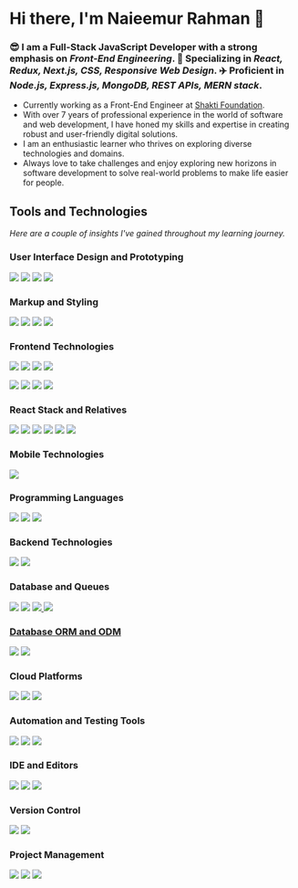# Hi there, I'm Naieemur Rahman 👋

### 😎 I am a **Full-Stack JavaScript Developer** with a strong emphasis on *Front-End Engineering*. 🚀 Specializing in *React, Redux, Next.js, CSS, Responsive Web Design*. ✈️ Proficient in *Node.js, Express.js, MongoDB, REST APIs, MERN stack*.

* Currently working as a Front-End Engineer at [Shakti Foundation](https://www.shakti.org.bd/).
* With over 7 years of professional experience in the world of software and web development, I have honed my skills and expertise in creating robust and user-friendly digital solutions.
* I am an enthusiastic learner who thrives on exploring diverse technologies and domains.
* Always love to take challenges and enjoy exploring new horizons in software development to solve real-world problems to make life easier for people.

## Tools and Technologies
*Here are a couple of insights I've gained throughout my learning journey.*

### User Interface Design and Prototyping
<a href="#user-interface-design-and-prototyping"><img src="https://img.shields.io/badge/figma-F24E1E.svg?style=for-the-badge&logo=figma&logoColor=white"/></a>
<a href="#user-interface-design-and-prototyping"><img src="https://img.shields.io/badge/adobe%20xd-FF0000.svg?style=for-the-badge&logo=adobexd&logoColor=white"/></a>
<a href="#user-interface-design-and-prototyping"><img src="https://img.shields.io/badge/adobe%20photoshop-31A8FF.svg?style=for-the-badge&logo=adobephotoshop&logoColor=white"/></a>
<a href="#user-interface-design-and-prototyping"><img src="https://img.shields.io/badge/adobe%20illustrator-FF9A00.svg?style=for-the-badge&logo=adobeillustrator&logoColor=white"/></a>

### Markup and Styling
<a href="#markup-and-styling"><img src="https://img.shields.io/badge/html5-E34F26.svg?style=for-the-badge&logo=html5&logoColor=white"/></a>
<a href="#markup-and-styling"><img src="https://img.shields.io/badge/css3-1572B6.svg?style=for-the-badge&logo=css3&logoColor=white"/></a>
<a href="#markup-and-styling"><img src="https://img.shields.io/badge/sass-CC6699.svg?style=for-the-badge&logo=sass&logoColor=white"/></a>
<a href="#markup-and-styling"><img src="https://img.shields.io/badge/tailwind%20css-06B6D4.svg?style=for-the-badge&logo=tailwindcss&logoColor=white"/></a>

### Frontend Technologies
<a href="#frontend-technologies"><img src="https://img.shields.io/badge/react-61DAFB.svg?style=for-the-badge&logo=react&logoColor=black"/></a>
<a href="#frontend-technologies"><img src="https://img.shields.io/badge/next.js-000000.svg?style=for-the-badge&logo=next.js&logoColor=white"/></a>
<a href="#frontend-technologies"><img src="https://img.shields.io/badge/vue.js-4FC08D.svg?style=for-the-badge&logo=vue.js&logoColor=white"/></a>
<a href="#frontend-technologies"><img src="https://img.shields.io/badge/angular-DD0031.svg?style=for-the-badge&logo=angular&logoColor=white"/></a>

<a href="#frontend-technologies"><img src="https://img.shields.io/badge/bootstrap-7952B3.svg?style=for-the-badge&logo=bootstrap&logoColor=white"/></a>
<a href="#frontend-technologies"><img src="https://img.shields.io/badge/mui-007FFF.svg?style=for-the-badge&logo=mui&logoColor=white"/></a>
<a href="#frontend-technologies"><img src="https://img.shields.io/badge/chakra%20ui-319795.svg?style=for-the-badge&logo=chakraui&logoColor=white"/></a>
<a href="#frontend-technologies"><img src="https://img.shields.io/badge/daisy%20ui-5A0EF8.svg?style=for-the-badge&logo=daisyui&logoColor=white"/></a>

### React Stack and Relatives
<a href="#react-stack-and-relatives"><img src="https://img.shields.io/badge/redux-764ABC.svg?style=for-the-badge&logo=redux&logoColor=white"/></a>
<a href="#react-stack-and-relatives"><img src="https://img.shields.io/badge/zustand-1D4AC2.svg?style=for-the-badge&logo=zotero&logoColor=white"/></a>
<a href="#react-stack-and-relatives"><img src="https://img.shields.io/badge/react%20hook%20form-EC5990.svg?style=for-the-badge&logo=reacthookform&logoColor=white"/></a>
<a href="#react-stack-and-relatives"><img src="https://img.shields.io/badge/react%20router-3992FF.svg?style=for-the-badge&logo=reactrouter&logoColor=white"/></a>
<a href="#react-stack-and-relatives"><img src="https://img.shields.io/badge/react%20query-FF4154.svg?style=for-the-badge&logo=reactquery&logoColor=white"/></a>
<a href="#react-stack-and-relatives"><img src="https://img.shields.io/badge/axios-5A29E4.svg?style=for-the-badge&logo=axios&logoColor=white"/></a>

### Mobile Technologies
<a href="#mobile-technologies"><img src="https://img.shields.io/badge/react%20Native-20232A.svg?style=for-the-badge&logo=react&logoColor=61DAFB"/></a>

### Programming Languages
<a href="#programming-languages"><img src="https://img.shields.io/badge/JavaScript-F7DF1E.svg?style=for-the-badge&logo=JavaScript&logoColor=black"/></a>
<a href="#programming-languages"><img src="https://img.shields.io/badge/TypeScript-3178C6.svg?style=for-the-badge&logo=TypeScript&logoColor=white"/></a>
<a href="#programming-languages"><img src="https://img.shields.io/badge/c%20sharp-512BD4.svg?style=for-the-badge&logo=csharp&logoColor=white"/></a>

### Backend Technologies
<a href="#backend-technologies"><img src="https://img.shields.io/badge/Express-000000.svg?style=for-the-badge&logo=Express&logoColor=white"/></a>
<a href="#backend-technologies"><img src="https://img.shields.io/badge/.NET-512BD4.svg?style=for-the-badge&logo=dotnet&logoColor=white"/></a>

### Database and Queues
<a href="#database-and-queues"><img src="https://img.shields.io/badge/MongoDB-47A248.svg?style=for-the-badge&logo=MongoDB&logoColor=white"/></a>
<a href="#database-and-queues"><img src="https://img.shields.io/badge/Firebase-FFCA28.svg?style=for-the-badge&logo=Firebase&logoColor=black"/></a>
<a href="#database-and-queues"><img src="https://img.shields.io/badge/MySQL-4479A1.svg?style=for-the-badge&logo=MySQL&logoColor=white"/>
<a href="#database-and-queues"><img src="https://img.shields.io/badge/microsoft%20sql%20server-CC2927.svg?style=for-the-badge&logo=microsoftsqlserver&logoColor=white"/>

### Database ORM and ODM
<a href="#database-orm-and-odm"><img src="https://img.shields.io/badge/prisma-2D3748.svg?style=for-the-badge&logo=prisma&logoColor=white"/></a>
<a href="#database-orm-and-odm"><img src="https://img.shields.io/badge/mongoose-880000.svg?style=for-the-badge&logo=mongoose&logoColor=white"/></a>

### Cloud Platforms
<a href="#cloud-platforms"><img src="https://img.shields.io/badge/Heroku-430098.svg?style=for-the-badge&logo=Heroku&logoColor=white"/></a>
<a href="#cloud-platforms"><img src="https://img.shields.io/badge/Google%20Cloud-4285F4.svg?style=for-the-badge&logo=Google-Cloud&logoColor=white"/></a> 
<a href="#cloud-platforms"><img src="https://img.shields.io/badge/DigitalOcean-0080FF.svg?style=for-the-badge&logo=DigitalOcean&logoColor=white"/></a>

### Automation and Testing Tools
<a href="#automation-and-testing-tools"><img src="https://img.shields.io/badge/Selenium-43B02A.svg?style=for-the-badge&logo=Selenium&logoColor=white"/></a> 
<a href="#automation-and-testing-tools"><img src="https://img.shields.io/badge/Postman-FF6C37.svg?style=for-the-badge&logo=Postman&logoColor=white"/></a> 
<a href="#automation-and-testing-tools"><img src="https://img.shields.io/badge/swagger-85EA2D.svg?style=for-the-badge&logo=swagger&logoColor=black"/></a>

### IDE and Editors
<a href="#ide-and-editors"><img src="https://img.shields.io/badge/Visual%20Studio%20Code-007ACC.svg?style=for-the-badge&logo=Visual-Studio-Code&logoColor=white"/></a> 
<a href="#ide-and-editors"><img src="https://img.shields.io/badge/Visual%20Studio-5C2D91.svg?style=for-the-badge&logo=Visual-Studio&logoColor=white"/></a>
<a href="#ide-and-editors"><img src="https://img.shields.io/badge/Android%20Studio-3DDC84.svg?style=for-the-badge&logo=Android-Studio&logoColor=white"/></a> 

### Version Control
<a href="#version-control"><img src="https://img.shields.io/badge/Git-F05032.svg?style=for-the-badge&logo=Git&logoColor=white"/></a> 
<a href="#version-control"><img src="https://img.shields.io/badge/GitHub-181717.svg?style=for-the-badge&logo=GitHub&logoColor=white"/></a>

### Project Management
<a href="#project-management"><img src="https://img.shields.io/badge/Jira-0052CC.svg?style=for-the-badge&logo=Jira&logoColor=white"/></a> 
<a href="#project-management"><img src="https://img.shields.io/badge/Azure%20DevOps-0078D7.svg?style=for-the-badge&logo=Azure-DevOps&logoColor=white"/></a>
<a href="#project-management"><img src="https://img.shields.io/badge/Trello-0052CC.svg?style=for-the-badge&logo=Trello&logoColor=white"/></a> 

<!--
**naieem-bd/naieem-bd** is a ✨ _special_ ✨ repository because its `README.md` (this file) appears on your GitHub profile.

Here are some ideas to get you started:

- 🔭 I’m currently working on ...
- 🌱 I’m currently learning ...
- 👯 I’m looking to collaborate on ...
- 🤔 I’m looking for help with ...
- 💬 Ask me about ...
- 📫 How to reach me: ...
- 😄 Pronouns: ...
- ⚡ Fun fact: ...
-->
